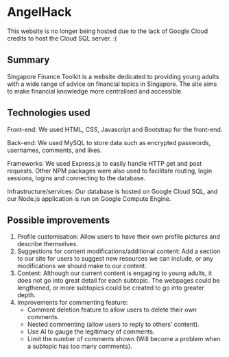 # AngelHack

This website is no longer being hosted due to the lack of Google Cloud credits to host the Cloud SQL server. :(
## Summary

Singapore Finance Toolkit is a website dedicated to providing young adults with a wide range of advice on financial topics in Singapore. The site aims to make financial knowledge more centralised and accessible.

## Technologies used

Front-end: We used HTML, CSS, Javascript and Bootstrap for the front-end.

Back-end: We used MySQL to store data such as encrypted passwords, usernames, comments, and likes.

Frameworks: We used Express.js to easily handle HTTP get and post requests. Other NPM packages were also used to facilitate routing, login sessions, logins and connecting to the database.

Infrastructure/services: Our database is hosted on Google Cloud SQL, and our Node.js application is run on Google Compute Engine.

## Possible improvements

1. Profile customisation: Allow users to have their own profile pictures and describe themselves.
2. Suggestions for content modifications/additional content: Add a section to our site for users to suggest new resources we can include, or any modifications we should make to our content.
3. Content: Although our current content is engaging to young adults, it does not go into great detail for each subtopic. The webpages could be lengthened, or more subtopics could be created to go into greater depth.
4. Improvements for commenting feature:
   - Comment deletion feature to allow users to delete their own comments.
   - Nested commenting (allow users to reply to others’ content).
   - Use AI to gauge the legitimacy of comments.
   - Limit the number of comments shown (Will become a problem when a subtopic has too many comments).

